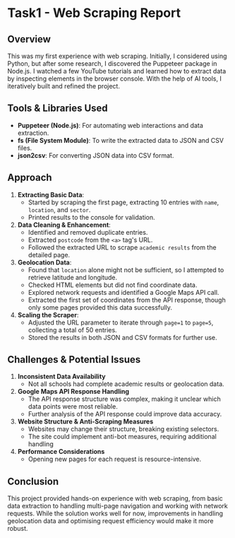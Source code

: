 # Task1 - **Web Scraping Report**

## **Overview**

This was my first experience with web scraping. Initially, I considered using Python, but after some research, I discovered the Puppeteer package in Node.js. I watched a few YouTube tutorials and learned how to extract data by inspecting elements in the browser console. With the help of AI tools, I iteratively built and refined the project.



## **Tools & Libraries Used**

- **Puppeteer (Node.js)**: For automating web interactions and data extraction.
- **fs (File System Module)**: To write the extracted data to JSON and CSV files.
- **json2csv**: For converting JSON data into CSV format.



## **Approach**

1. **Extracting Basic Data**:
   - Started by scraping the first page, extracting 10 entries with `name`, `location`, and `sector`.
   - Printed results to the console for validation.
2. **Data Cleaning & Enhancement**:
   - Identified and removed duplicate entries.
   - Extracted `postcode` from the `<a>` tag's URL.
   - Followed the extracted URL to scrape `academic results` from the detailed page.
3. **Geolocation Data**:
   - Found that `location` alone might not be sufficient, so I attempted to retrieve latitude and longitude.
   - Checked HTML elements but did not find coordinate data.
   - Explored network requests and identified a Google Maps API call.
   - Extracted the first set of coordinates from the API response, though only some pages provided this data successfully.
4. **Scaling the Scraper**:
   - Adjusted the URL parameter to iterate through `page=1` to `page=5`, collecting a total of 50 entries.
   - Stored the results in both JSON and CSV formats for further use.



## **Challenges & Potential Issues**

1. **Inconsistent Data Availability**
   - Not all schools had complete academic results or geolocation data.
2. **Google Maps API Response Handling**
   - The API response structure was complex, making it unclear which data points were most reliable.
   - Further analysis of the API response could improve data accuracy.
3. **Website Structure & Anti-Scraping Measures**
   - Websites may change their structure, breaking existing selectors.
   - The site could implement anti-bot measures, requiring additional handling
4. **Performance Considerations**
   - Opening new pages for each request is resource-intensive.



## **Conclusion**

This project provided hands-on experience with web scraping, from basic data extraction to handling multi-page navigation and working with network requests. While the solution works well for now, improvements in handling geolocation data and optimising request efficiency would make it more robust.